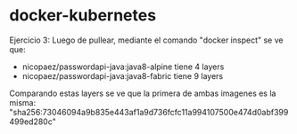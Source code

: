 # docker-kubernetes

Ejercicio 3:
Luego de pullear, mediante el comando "docker inspect" se ve que:
 - nicopaez/passwordapi-java:java8-alpine tiene 4 layers
 - nicopaez/passwordapi-java:java8-fabric tiene 9 layers
 
 Comparando estas layers se ve que la primera de ambas imagenes es la misma: "sha256:73046094a9b835e443af1a9d736fcfc11a994107500e474d0abf399499ed280c"